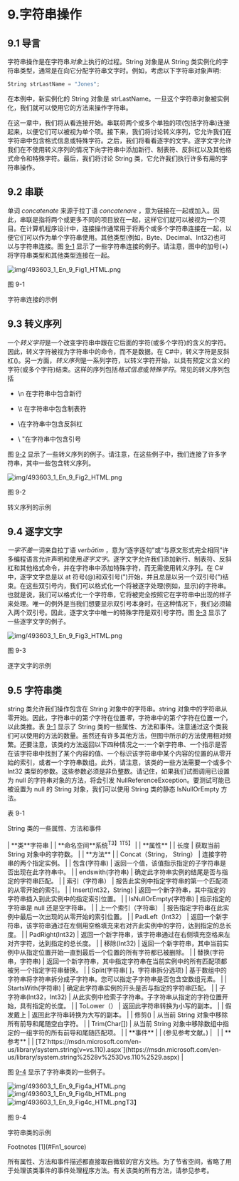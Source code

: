 # 9.字符串操作

## 9.1 导言

字符串操作是在字符串*对象*上执行的过程。String 对象是从 String 类实例化的字符串类型，通常是在向它分配字符串文字时。例如，考虑以下字符串对象声明:

```cs
String strLastName = "Jones";

```

在本例中，新实例化的 String 对象是 strLastName。一旦这个字符串对象被实例化，我们就可以使用它的方法来操作字符串。

在这一章中，我们将从看连接开始。串联将两个或多个单独的项(包括字符串)连接起来，以便它们可以被视为单个项。接下来，我们将讨论转义序列，它允许我们在字符串中包含格式信息或特殊字符。之后，我们将看看逐字的文字。逐字文字允许我们在不使用转义序列的情况下向字符串中添加新行、制表符、反斜杠以及其他格式命令和特殊字符。最后，我们将讨论 String 类，它允许我们执行许多有用的字符串操作。

## 9.2 串联

单词 *concatenate* 来源于拉丁语 *concatenare* ，意为链接在一起或加入。因此，串联是指将两个或更多不同的项目放在一起，这样它们就可以被视为一个项目。在计算机程序设计中，连接操作通常用于将两个或多个字符串连接在一起，以便它们可以作为单个字符串使用。其他类型(例如，Byte、Decimal、Int32)也可以与字符串连接。图 [9-1](#Fig1) 显示了一些字符串连接的例子。请注意，图中的加号(+)将字符串类型和其他类型连接在一起。

![img/493603_1_En_9_Fig1_HTML.png](img/493603_1_En_9_Fig1_HTML.png)

图 9-1

字符串连接的示例

## 9.3 转义序列

一个*转义字符*是一个改变字符串中跟在它后面的字符(或多个字符)的含义的字符。因此，转义字符被视为字符串中的命令，而不是数据。在 C#中，转义字符是反斜杠(\)。另一方面，*转义序列*是一系列字符，以转义字符开始，以具有预定义含义的字符(或多个字符)结束。这样的序列包括*格式信息*或*特殊字符*。常见的转义序列包括

*   \n 在字符串中包含新行

*   \t 在字符串中包含制表符

*   \\在字符串中包含反斜杠

*   \ "在字符串中包含引号

图 [9-2](#Fig2) 显示了一些转义序列的例子。请注意，在这些例子中，我们连接了许多字符串，其中一些包含转义序列。

![img/493603_1_En_9_Fig2_HTML.png](img/493603_1_En_9_Fig2_HTML.png)

图 9-2

转义序列的示例

## 9.4 逐字文字

*一字不差*一词来自拉丁语 *verbātim* ，意为“逐字逐句”或“与原文形式完全相同”许多编程语言允许声明和使用*逐字文字*。逐字文字允许我们添加新行、制表符、反斜杠和其他格式命令，并在字符串中添加特殊字符，而无需使用转义序列。在 C#中，逐字文字总是以 at 符号(@)和双引号(")开始，并且总是以另一个双引号(")结束。在这些双引号内，我们可以格式化一个将被逐字处理(例如，显示)的字符串。也就是说，我们可以格式化一个字符串，它将被完全按照它在字符串中出现的样子来处理。唯一的例外是当我们想要显示双引号本身时。在这种情况下，我们必须输入两个双引号。因此，逐字文字中唯一的特殊字符是双引号字符。图 [9-3](#Fig3) 显示了一些逐字文字的例子。

![img/493603_1_En_9_Fig3_HTML.png](img/493603_1_En_9_Fig3_HTML.png)

图 9-3

逐字文字的示例

## 9.5 字符串类

string 类允许我们操作包含在 String 对象中的字符串。string 对象中的字符串从零开始。因此，字符串中的第*个*字符在位置*零*，字符串中的第*个*字符在位置*一个*，以此类推。表 [9-1](#Tab1) 显示了 String 类的一些属性、方法和事件。注意通过这个类我们可以使用的方法的数量。虽然还有许多其他方法，但图中所示的方法使用相对频繁。还要注意，该类的方法返回以下四种情况之一:一个新字符串、一个指示是否在该字符串中找到了某个内容的值、一个标识该字符串中某个内容的位置的从零开始的索引，或者一个字符串数组。此外，请注意，该类的一些方法需要一个或多个 Int32 类型的参数。这些参数必须是非负整数。请记住，如果我们试图调用已设置为 null 的字符串对象的方法，将会引发 NullReferenceException。要测试可能已被设置为 null 的 String 对象，我们可以使用 String 类的静态 IsNullOrEmpty 方法。

表 9-1

String 类的一些属性、方法和事件

<colgroup><col class="tcol1 align-left"> <col class="tcol2 align-left"></colgroup> 
| **类**字符串 |
| **命名空间**系统<sup>T3】1T5】</sup> |
| **属性** |
| 长度 | 获取当前 String 对象中的字符数。 |
| **方法** |
| Concat（String， String） | 连接字符串的两个指定实例。 |
| 包含(字符串) | 返回一个值，该值指示指定的子字符串是否出现在此字符串中。 |
| endswith(字符串) | 确定此字符串实例的结尾是否与指定的字符串匹配。 |
| 索引（字符串） | 报告此实例中指定字符串的第一个匹配项的从零开始的索引。 |
| Insert(Int32，String) | 返回一个新字符串，其中指定的字符串插入到此实例中的指定索引位置。 |
| IsNullOrEmpty(字符串) | 指示指定的字符串是 null 还是空字符串。 |
| 上一个索引（字符串） | 报告指定字符串在此实例中最后一次出现的从零开始的索引位置。 |
| PadLeft（Int32） | 返回一个新字符串，该字符串通过在左侧用空格填充来右对齐此实例中的字符，达到指定的总长度。 |
| PadRight(Int32) | 返回一个新字符串，该字符串通过在右侧填充空格来左对齐字符，达到指定的总长度。 |
| 移除(Int32) | 返回一个新字符串，其中当前实例中从指定位置开始一直到最后一个位置的所有字符都已被删除。 |
| 替换(字符串，字符串) | 返回一个新字符串，其中指定字符串在当前实例中的所有匹配项都被另一个指定字符串替换。 |
| Split(字符串[ ]，字符串拆分选项) | 基于数组中的字符串将字符串拆分成子字符串。您可以指定子字符串是否包含空数组元素。 |
| StartsWith(字符串) | 确定此字符串实例的开头是否与指定的字符串匹配。 |
| 子字符串(Int32，Int32) | 从此实例中检索子字符串。子字符串从指定的字符位置开始，具有指定的长度。 |
| ToLower（） | 返回此字符串转换为小写的副本。 |
| 假发戴上 | 返回此字符串转换为大写的副本。 |
| 修剪() | 从当前 String 对象中移除所有前导和尾随空白字符。 |
| Trim(Char[]) | 从当前 String 对象中移除数组中指定的一组字符的所有前导和尾随匹配项。 |
| **事件** |
| (参见参考文献。) |   |
| **参考** |
| [T2`https://msdn.microsoft.com/en-us/library/system.string(v=vs.110).aspx`](https://msdn.microsoft.com/en-us/library/system.string%2528v%253Dvs.110%2529.aspx) |

图 [9-4](#Fig4) 显示了字符串类的一些例子。

![img/493603_1_En_9_Fig4a_HTML.png](img/493603_1_En_9_Fig4a_HTML.png)![img/493603_1_En_9_Fig4b_HTML.png](img/493603_1_En_9_Fig4b_HTML.png)![img/493603_1_En_9_Fig4c_HTML.png](img/493603_1_En_9_Fig4c_HTML.png)T3】

图 9-4

字符串类的示例

<aside aria-label="Footnotes" class="FootnoteSection" epub:type="footnotes">Footnotes [1](#Fn1_source)

所有属性、方法和事件描述都直接取自微软的官方文档。为了节省空间，省略了用于处理该类事件的事件处理程序方法。有关该类的所有方法，请参见参考。

 </aside>